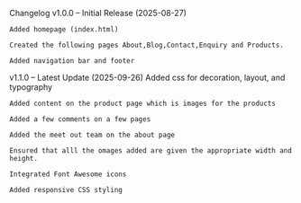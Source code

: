  Changelog
v1.0.0 – Initial Release (2025-08-27)

    Added homepage (index.html)

    Created the following pages About,Blog,Contact,Enquiry and Products.

    Added navigation bar and footer

    

v1.1.0 – Latest Update (2025-09-26)
    Added css for decoration, layout, and typography

    Added content on the product page which is images for the products

    Added a few comments on a few pages

    Added the meet out team on the about page

    Ensured that alll the omages added are given the appropriate width and height.

    Integrated Font Awesome icons

    Added responsive CSS styling